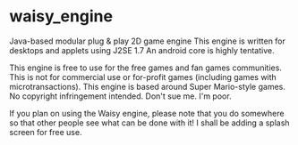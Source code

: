 waisy_engine
============

Java-based modular plug &amp; play 2D game engine
This engine is written for desktops and applets using J2SE 1.7
An android core is highly tentative.


This engine is free to use for the free games and fan games communities.
This is not for commercial use or for-profit games (including games with microtransactions).
This engine is based around Super Mario-style games. No copyright infringement intended. Don't sue me. I'm poor.


If you plan on using the Waisy engine, please note that you do somewhere so that other people see what can be done with it!
I shall be adding a splash screen for free use.
